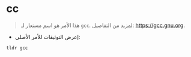 # cc

> هذا الأمر هو اسم مستعار لـ `gcc`.
> لمزيد من التفاصيل: <https://gcc.gnu.org>.

- إعرض التوثيقات للأمر الأصلي:

`tldr gcc`
